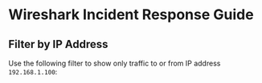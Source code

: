 # Wireshark Incident Response Guide

## Filter by IP Address
Use the following filter to show only traffic to or from IP address `192.168.1.100`:


